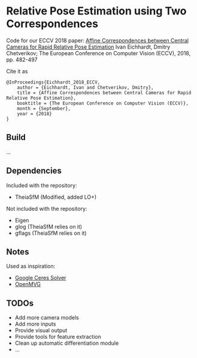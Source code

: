 Relative Pose Estimation using Two Correspondences
==================================================

Code for our ECCV 2018 paper:
[Affine Correspondences between Central Cameras for Rapid Relative Pose Estimation](http://openaccess.thecvf.com/content_ECCV_2018/html/Ivan_Eichhardt_Affine_Correspondences_between_ECCV_2018_paper.html)
Ivan Eichhardt, Dmitry Chetverikov; The European Conference on Computer Vision (ECCV), 2018, pp. 482-497

Cite it as
```
@InProceedings{Eichhardt_2018_ECCV,
	author = {Eichhardt, Ivan and Chetverikov, Dmitry},
	title = {Affine Correspondences between Central Cameras for Rapid Relative Pose Estimation},
	booktitle = {The European Conference on Computer Vision (ECCV)},
	month = {September},
	year = {2018}
}
```

Build
-----

...

Dependencies
------------

Included with the repository:
- TheiaSfM (Modified, added LO+)

Not included with the repository:
- Eigen
- glog (TheiaSfM relies on it)
- gflags (TheiaSfM relies on it)

Notes
-----

Used as inspiration:
- [Google Ceres Solver](http://ceres-solver.org/)
- [OpenMVG](https://github.com/openMVG/openMVG)

TODOs
-----

- Add more camera models
- Add more inputs
- Provide visual output
- Provide tools for feature extraction
- Clean up automatic differentiation module
- ...